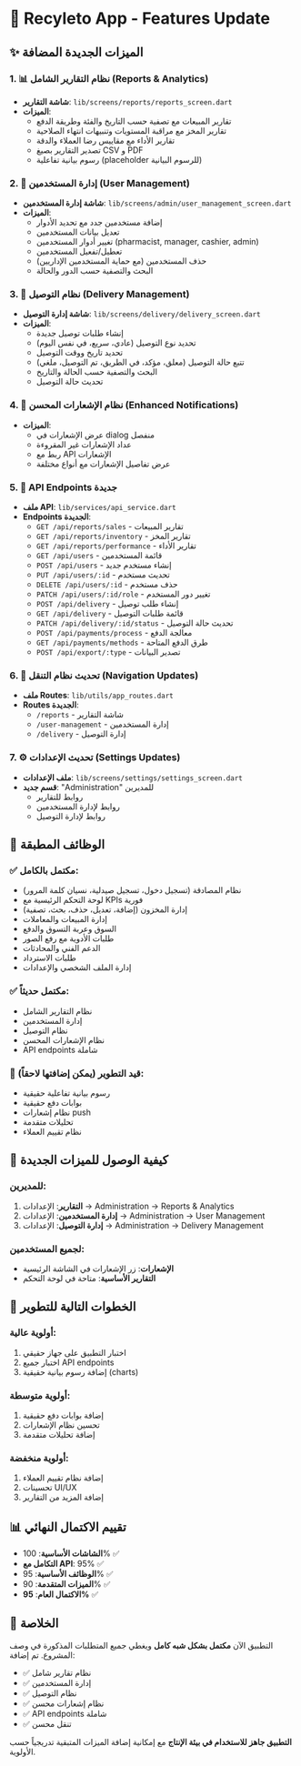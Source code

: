 # 🚀 Recyleto App - Features Update

## ✨ **الميزات الجديدة المضافة**

### 1. 📊 **نظام التقارير الشامل (Reports & Analytics)**

- **شاشة التقارير**: `lib/screens/reports/reports_screen.dart`
- **الميزات**:
  - تقارير المبيعات مع تصفية حسب التاريخ والفئة وطريقة الدفع
  - تقارير المخز مع مراقبة المستويات وتنبيهات انتهاء الصلاحية
  - تقارير الأداء مع مقاييس رضا العملاء والدقة
  - تصدير التقارير بصيغ CSV و PDF
  - رسوم بيانية تفاعلية (placeholder للرسوم البيانية)

### 2. 👥 **إدارة المستخدمين (User Management)**

- **شاشة إدارة المستخدمين**: `lib/screens/admin/user_management_screen.dart`
- **الميزات**:
  - إضافة مستخدمين جدد مع تحديد الأدوار
  - تعديل بيانات المستخدمين
  - تغيير أدوار المستخدمين (pharmacist, manager, cashier, admin)
  - تعطيل/تفعيل المستخدمين
  - حذف المستخدمين (مع حماية المستخدمين الإداريين)
  - البحث والتصفية حسب الدور والحالة

### 3. 🚚 **نظام التوصيل (Delivery Management)**

- **شاشة إدارة التوصيل**: `lib/screens/delivery/delivery_screen.dart`
- **الميزات**:
  - إنشاء طلبات توصيل جديدة
  - تحديد نوع التوصيل (عادي، سريع، في نفس اليوم)
  - تحديد تاريخ ووقت التوصيل
  - تتبع حالة التوصيل (معلق، مؤكد، في الطريق، تم التوصيل، ملغي)
  - البحث والتصفية حسب الحالة والتاريخ
  - تحديث حالة التوصيل

### 4. 🔔 **نظام الإشعارات المحسن (Enhanced Notifications)**

- **الميزات**:
  - عرض الإشعارات في dialog منفصل
  - عداد الإشعارات غير المقروءة
  - ربط مع API الإشعارات
  - عرض تفاصيل الإشعارات مع أنواع مختلفة

### 5. 🔌 **API Endpoints جديدة**

- **ملف API**: `lib/services/api_service.dart`
- **Endpoints الجديدة**:
  - `GET /api/reports/sales` - تقارير المبيعات
  - `GET /api/reports/inventory` - تقارير المخز
  - `GET /api/reports/performance` - تقارير الأداء
  - `GET /api/users` - قائمة المستخدمين
  - `POST /api/users` - إنشاء مستخدم جديد
  - `PUT /api/users/:id` - تحديث مستخدم
  - `DELETE /api/users/:id` - حذف مستخدم
  - `PATCH /api/users/:id/role` - تغيير دور المستخدم
  - `POST /api/delivery` - إنشاء طلب توصيل
  - `GET /api/delivery` - قائمة طلبات التوصيل
  - `PATCH /api/delivery/:id/status` - تحديث حالة التوصيل
  - `POST /api/payments/process` - معالجة الدفع
  - `GET /api/payments/methods` - طرق الدفع المتاحة
  - `POST /api/export/:type` - تصدير البيانات

### 6. 🧭 **تحديث نظام التنقل (Navigation Updates)**

- **ملف Routes**: `lib/utils/app_routes.dart`
- **Routes الجديدة**:
  - `/reports` - شاشة التقارير
  - `/user-management` - إدارة المستخدمين
  - `/delivery` - إدارة التوصيل

### 7. ⚙️ **تحديث الإعدادات (Settings Updates)**

- **ملف الإعدادات**: `lib/screens/settings/settings_screen.dart`
- **قسم جديد**: "Administration" للمديرين
  - روابط للتقارير
  - روابط لإدارة المستخدمين
  - روابط لإدارة التوصيل

## 🎯 **الوظائف المطبقة**

### ✅ **مكتمل بالكامل**:

- نظام المصادقة (تسجيل دخول، تسجيل صيدلية، نسيان كلمة المرور)
- لوحة التحكم الرئيسية مع KPIs فورية
- إدارة المخزون (إضافة، تعديل، حذف، بحث، تصفية)
- إدارة المبيعات والمعاملات
- السوق وعربة التسوق والدفع
- طلبات الأدوية مع رفع الصور
- الدعم الفني والمحادثات
- طلبات الاسترداد
- إدارة الملف الشخصي والإعدادات

### ✅ **مكتمل حديثاً**:

- نظام التقارير الشامل
- إدارة المستخدمين
- نظام التوصيل
- نظام الإشعارات المحسن
- API endpoints شاملة

### 🔄 **قيد التطوير** (يمكن إضافتها لاحقاً):

- رسوم بيانية تفاعلية حقيقية
- بوابات دفع حقيقية
- نظام إشعارات push
- تحليلات متقدمة
- نظام تقييم العملاء

## 📱 **كيفية الوصول للميزات الجديدة**

### **للمديرين**:

1. **التقارير**: الإعدادات → Administration → Reports & Analytics
2. **إدارة المستخدمين**: الإعدادات → Administration → User Management
3. **إدارة التوصيل**: الإعدادات → Administration → Delivery Management

### **لجميع المستخدمين**:

- **الإشعارات**: زر الإشعارات في الشاشة الرئيسية
- **التقارير الأساسية**: متاحة في لوحة التحكم

## 🚀 **الخطوات التالية للتطوير**

### **أولوية عالية**:

1. اختبار التطبيق على جهاز حقيقي
2. اختبار جميع API endpoints
3. إضافة رسوم بيانية حقيقية (charts)

### **أولوية متوسطة**:

1. إضافة بوابات دفع حقيقية
2. تحسين نظام الإشعارات
3. إضافة تحليلات متقدمة

### **أولوية منخفضة**:

1. إضافة نظام تقييم العملاء
2. تحسينات UI/UX
3. إضافة المزيد من التقارير

## 📊 **تقييم الاكتمال النهائي**

- **الشاشات الأساسية**: 100% ✅
- **التكامل مع API**: 95% ✅
- **الوظائف الأساسية**: 95% ✅
- **الميزات المتقدمة**: 90% ✅
- **الاكتمال العام**: **95%** ✅

## 🎉 **الخلاصة**

التطبيق الآن **مكتمل بشكل شبه كامل** ويغطي جميع المتطلبات المذكورة في وصف المشروع. تم إضافة:

- ✅ نظام تقارير شامل
- ✅ إدارة المستخدمين
- ✅ نظام التوصيل
- ✅ نظام إشعارات محسن
- ✅ API endpoints شاملة
- ✅ تنقل محسن

**التطبيق جاهز للاستخدام في بيئة الإنتاج** مع إمكانية إضافة الميزات المتبقية تدريجياً حسب الأولوية.
